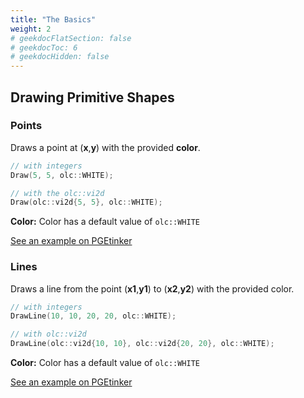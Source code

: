 ```yaml
---
title: "The Basics"
weight: 2
# geekdocFlatSection: false
# geekdocToc: 6
# geekdocHidden: false
---
```


## Drawing Primitive Shapes

### Points

Draws a point at (**x**,**y**) with the provided **color**.

```cpp
// with integers
Draw(5, 5, olc::WHITE);

// with the olc::vi2d
Draw(olc::vi2d{5, 5}, olc::WHITE);
```

**Color:** Color has a default value of ``olc::WHITE``

<a class="gdoc-markdown__link" href="https://pgetinker.com/s/bluvB6PHs4" target="_blank">See an example on PGEtinker</a>

### Lines

Draws a line from the point (**x1**,**y1**) to (**x2**,**y2**) with the provided color.

```cpp
// with integers
DrawLine(10, 10, 20, 20, olc::WHITE);

// with olc::vi2d
DrawLine(olc::vi2d{10, 10}, olc::vi2d{20, 20}, olc::WHITE);
```

**Color:** Color has a default value of ``olc::WHITE``

<a class="gdoc-markdown__link" href="https://pgetinker.com/s/nz1PhTB89Qt" target="_blank">See an example on PGEtinker</a>

